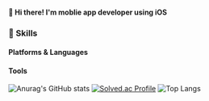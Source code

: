 #### 👋 Hi there! I'm moblie app developer using iOS


### 💪 Skills
#### Platforms & Languages

#### Tools

![Anurag's GitHub stats](https://github-readme-stats.vercel.app/api?username=yoohyebin&show_icons=true&theme=radical&bg_color=DEG,#fad0c4,#ffd1ff)
[![Solved.ac Profile](http://mazassumnida.wtf/api/generate_badge?boj=99dbgpqls)](https://solved.ac/99dbgpqls)
![Top Langs](https://github-readme-stats.vercel.app/api/top-langs/?username=yoohyebin&layout=compact&theme=onedark)
